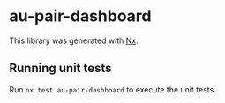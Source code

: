 # au-pair-dashboard

This library was generated with [Nx](https://nx.dev).

## Running unit tests

Run `nx test au-pair-dashboard` to execute the unit tests.
